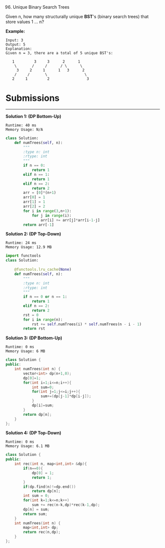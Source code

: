 96. Unique Binary Search Trees

Given n, how many structurally unique **BST**'s (binary search trees) that store values 1 ... n?

**Example:**
```
Input: 3
Output: 5
Explanation:
Given n = 3, there are a total of 5 unique BST's:

   1         3     3      2      1
    \       /     /      / \      \
     3     2     1      1   3      2
    /     /       \                 \
   2     1         2                 3
```

# Submissions
---
**Solution 1: (DP Bottom-Up)**
```
Runtime: 40 ms
Memory Usage: N/A
```
```python
class Solution:
    def numTrees(self, n):
        """
        :type n: int
        :rtype: int
        """
        if n == 0:
            return 1
        elif n == 1:
            return 1
        elif n == 2:
            return 2
        arr = [0]*(n+1)
        arr[0] = 1
        arr[1] = 1
        arr[2] = 2
        for i in range(3,n+1):
            for j in range(i):
                arr[i] += arr[j]*arr[i-1-j]
        return arr[-1]
```

**Solution 2: (DP Top-Down)**
```
Runtime: 24 ms
Memory Usage: 12.9 MB
```
```python
import functools
class Solution:
    
    @functools.lru_cache(None)
    def numTrees(self, n):
        """
        :type n: int
        :rtype: int
        """
        if n == 0 or n == 1:
            return 1
        elif n == 2:
            return 2
        rst = 0
        for i in range(n):
            rst += self.numTrees(i) * self.numTrees(n - i - 1)
        return rst
```

**Solution 3: (DP Bottom-Up)**
```
Runtime: 0 ms
Memory Usage: 6 MB
```
```c++
class Solution {
public:
    int numTrees(int n) {
        vector<int> dp(n+1,0);
        dp[0]=1;  
        for(int i=1;i<=n;i++){
            int sum=0;
            for(int j=1;j<=i;j++){
                sum+=(dp[j-1]*dp[i-j]);    
            }
            dp[i]=sum;
        }
        return dp[n];
    }
};
```

**Solution 4: (DP Top-Down)**
```
Runtime: 0 ms
Memory Usage: 6.1 MB
```
```c++
class Solution {
public:
    int rec(int n, map<int,int> &dp){
        if(n==0){
            dp[0] = 1;
            return 1;
        }
        if(dp.find(n)!=dp.end())
            return dp[n];
        int sum = 0;
        for(int k=1;k<=n;k++)
            sum += rec(n-k,dp)*rec(k-1,dp);
        dp[n] = sum;
        return sum;
    }
    int numTrees(int n) {
        map<int,int> dp;
        return rec(n,dp);
    }
};
```